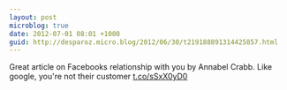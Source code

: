 ```yaml
---
layout: post
microblog: true
date: 2012-07-01 08:01 +1000
guid: http://desparoz.micro.blog/2012/06/30/t219188891314425857.html
---
```

Great article on Facebooks relationship with you by Annabel Crabb. Like google, you're not their customer [t.co/sSxX0yD0](http://t.co/sSxX0yD0)
